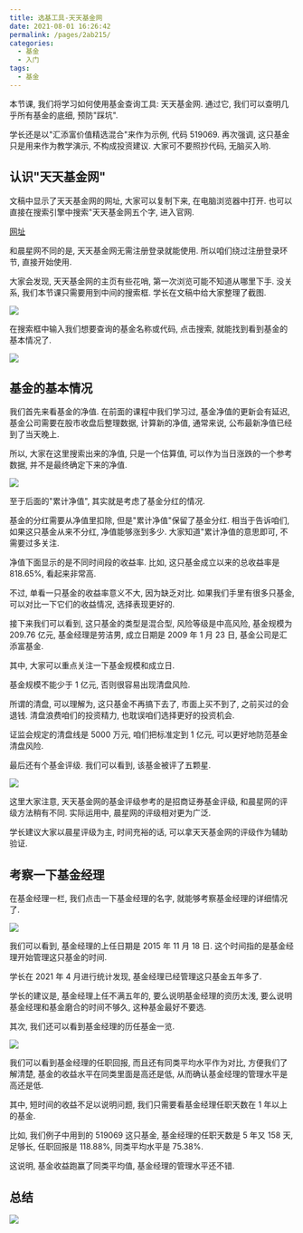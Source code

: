 ```yaml
---
title: 选基工具-天天基金网
date: 2021-08-01 16:26:42
permalink: /pages/2ab215/
categories:
  - 基金
  - 入门
tags:
  - 基金
---
```


本节课, 我们将学习如何使用基金查询工具: 天天基金网.
通过它, 我们可以查明几乎所有基金的底细, 预防"踩坑".

学长还是以"汇添富价值精选混合"来作为示例, 代码 519069. 再次强调, 这只基金只是用来作为教学演示, 不构成投资建议. 大家可不要照抄代码, 无脑买入哟.

## 认识"天天基金网"

文稿中显示了天天基金网的网址, 大家可以复制下来, 在电脑浏览器中打开. 也可以直接在搜索引擎中搜索"天天基金网五个字, 进入官网.

[网址](https://fund.eastmoney.com/)

和晨星网不同的是, 天天基金网无需注册登录就能使用. 所以咱们绕过注册登录环节, 直接开始使用.

大家会发现, 天天基金网的主页有些花哨, 第一次浏览可能不知道从哪里下手. 没关系, 我们本节课只需要用到中间的搜索框. 学长在文稿中给大家整理了截图.

![](../../.vuepress/public/img/fund/035.png)

在搜索框中输入我们想要查询的基金名称或代码, 点击搜索, 就能找到看到基金的基本情况了.

![](../../.vuepress/public/img/fund/036.png)

## 基金的基本情况

我们首先来看基金的净值. 在前面的课程中我们学习过, 基金净值的更新会有延迟, 基金公司需要在股市收盘后整理数据, 计算新的净值, 通常来说, 公布最新净值已经到了当天晚上.

所以, 大家在这里搜索出来的净值, 只是一个估算值, 可以作为当日涨跌的一个参考数据, 并不是最终确定下来的净值.

![](../../.vuepress/public/img/fund/037.png)

至于后面的"累计净值", 其实就是考虑了基金分红的情况.

基金的分红需要从净值里扣除, 但是"累计净值"保留了基金分红. 相当于告诉咱们, 如果这只基金从来不分红, 净值能够涨到多少. 大家知道"累计净值的意思即可, 不需要过多关注.

净值下面显示的是不同时间段的收益率. 比如, 这只基金成立以来的总收益率是 818.65%, 看起来非常高.

不过, 单看一只基金的收益率意义不大, 因为缺乏对比. 如果我们手里有很多只基金, 可以对比一下它们的收益情况, 选择表现更好的.

接下来我们可以看到, 这只基金的类型是混合型, 风险等级是中高风险, 基金规模为 209.76 亿元, 基金经理是劳洁男, 成立日期是 2009 年 1 月 23 日, 基金公司是汇添富基金.

其中, 大家可以重点关注一下基金规模和成立日.

基金规模不能少于 1 亿元, 否则很容易出现清盘风险.

所谓的清盘, 可以理解为, 这只基金不再搞下去了, 市面上买不到了, 之前买过的会退钱. 清盘浪费咱们的投资精力, 也耽误咱们选择更好的投资机会.

证监会规定的清盘线是 5000 万元, 咱们把标准定到 1 亿元, 可以更好地防范基金清盘风险.

最后还有个基金评级. 我们可以看到, 该基金被评了五颗星.

![](../../.vuepress/public/img/fund/038.png)

这里大家注意, 天天基金网的基金评级参考的是招商证券基金评级, 和晨星网的评级方法稍有不同. 实际运用中, 晨星网的评级相对更为广泛.

学长建议大家以晨星评级为主, 时间充裕的话, 可以拿天天基金网的评级作为辅助验证.

## 考察一下基金经理

在基金经理一栏, 我们点击一下基金经理的名字, 就能够考察基金经理的详细情况了.

![](../../.vuepress/public/img/fund/039.png)

我们可以看到, 基金经理的上任日期是 2015 年 11 月 18 日. 这个时间指的是基金经理开始管理这只基金的时间.

学长在 2021 年 4 月进行统计发现, 基金经理已经管理这只基金五年多了.

学长的建议是, 基金经理上任不满五年的, 要么说明基金经理的资历太浅, 要么说明基金经理和基金磨合的时间不够久, 这种基金最好不要选.

其次, 我们还可以看到基金经理的历任基金一览.

![](../../.vuepress/public/img/fund/040.png)

我们可以看到基金经理的任职回报, 而且还有同类平均水平作为对比, 方便我们了解清楚, 基金的收益水平在同类里面是高还是低, 从而确认基金经理的管理水平是高还是低.

其中, 短时间的收益不足以说明问题, 我们只需要看基金经理任职天数在 1 年以上的基金.

比如, 我们例子中用到的 519069 这只基金, 基金经理的任职天数是 5 年又 158 天, 足够长, 任职回报是 118.88%, 同类平均水平是 75.38%.

这说明, 基金收益跑赢了同类平均值, 基金经理的管理水平还不错.

## 总结

![](../../.vuepress/public/img/fund/041.png)
